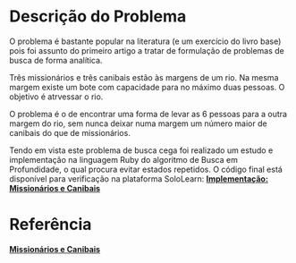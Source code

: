 # Descrição do Problema

O problema é bastante popular na literatura (e um exercício do livro base) pois foi assunto do primeiro artigo a tratar de formulação de problemas de busca de forma analítica.

Três missionários e três canibais estão às margens de um rio. Na mesma margem existe um bote com capacidade para no máximo duas pessoas. O objetivo é atrvessar o rio.

O problema é o de encontrar uma forma de levar as 6 pessoas para a outra margem do rio, sem nunca deixar numa margem um número maior de canibais do que de missionários.

Tendo em vista este problema de busca cega foi realizado um estudo e implementação na linguagem Ruby do algoritmo de 	Busca	em Profundidade, o qual procura evitar estados	repetidos. O código final está disponível para verificação na plataforma SoloLearn: <strong><a href="https://code.sololearn.com/cURFOWnBl8gb" title="Missionarios_canibais" target="_blank">Implementação: Missionários e Canibais</a></strong> 


# Referência

<strong><a href="https://slideplayer.com.br/slide/367818/" title="Missionários e Canibais" target="_blank">Missionários e Canibais</a></strong>
